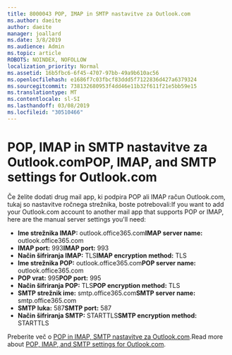 ```yaml
---
title: 8000043 POP, IMAP in SMTP nastavitve za Outlook.com
ms.author: daeite
author: daeite
manager: joallard
ms.date: 3/8/2019
ms.audience: Admin
ms.topic: article
ROBOTS: NOINDEX, NOFOLLOW
localization_priority: Normal
ms.assetid: 16b5fbc6-6f45-4707-97bb-49a9b610ac56
ms.openlocfilehash: e1686f7c03fbcf83ddd5f7122836d427a6379324
ms.sourcegitcommit: 738132680953f4dd46e11b32f611f21e5bb59e15
ms.translationtype: MT
ms.contentlocale: sl-SI
ms.lasthandoff: 03/08/2019
ms.locfileid: "30510466"
---
```

# <a name="pop-imap-and-smtp-settings-for-outlookcom"></a><span data-ttu-id="85ab5-102">POP, IMAP in SMTP nastavitve za Outlook.com</span><span class="sxs-lookup"><span data-stu-id="85ab5-102">POP, IMAP, and SMTP settings for Outlook.com</span></span>

<span data-ttu-id="85ab5-103">Če želite dodati drug mail app, ki podpira POP ali IMAP račun Outlook.com, tukaj so nastavitve ročnega strežnika, boste potrebovali:</span><span class="sxs-lookup"><span data-stu-id="85ab5-103">If you want to add your Outlook.com account to another mail app that supports POP or IMAP, here are the manual server settings you'll need:</span></span>
  
- <span data-ttu-id="85ab5-104">**Ime strežnika IMAP:** outlook.office365.com</span><span class="sxs-lookup"><span data-stu-id="85ab5-104">**IMAP server name:** outlook.office365.com</span></span> 
- <span data-ttu-id="85ab5-105">**IMAP port:** 993</span><span class="sxs-lookup"><span data-stu-id="85ab5-105">**IMAP port:** 993</span></span>   
- <span data-ttu-id="85ab5-106">**Način šifriranja IMAP:** TLS</span><span class="sxs-lookup"><span data-stu-id="85ab5-106">**IMAP encryption method:** TLS</span></span>   
- <span data-ttu-id="85ab5-107">**Ime strežnika POP:** outlook.office365.com</span><span class="sxs-lookup"><span data-stu-id="85ab5-107">**POP server name:** outlook.office365.com</span></span>  
- <span data-ttu-id="85ab5-108">**POP vrat:** 995</span><span class="sxs-lookup"><span data-stu-id="85ab5-108">**POP port:** 995</span></span>  
- <span data-ttu-id="85ab5-109">**Način šifriranja POP:** TLS</span><span class="sxs-lookup"><span data-stu-id="85ab5-109">**POP encryption method:** TLS</span></span>  
- <span data-ttu-id="85ab5-110">**SMTP strežnik ime:** smtp.office365.com</span><span class="sxs-lookup"><span data-stu-id="85ab5-110">**SMTP server name:** smtp.office365.com</span></span> 
- <span data-ttu-id="85ab5-111">**SMTP luka:** 587</span><span class="sxs-lookup"><span data-stu-id="85ab5-111">**SMTP port:** 587</span></span> 
- <span data-ttu-id="85ab5-112">**Način šifriranja SMTP:** STARTTLS</span><span class="sxs-lookup"><span data-stu-id="85ab5-112">**SMTP encryption method:** STARTTLS</span></span> 

<span data-ttu-id="85ab5-113">Preberite več o [POP in IMAP, SMTP nastavitve za Outlook.com](https://go.microsoft.com/fwlink/p/?linkid=2001402&amp;clcid=0x409).</span><span class="sxs-lookup"><span data-stu-id="85ab5-113">Read more about [POP, IMAP, and SMTP settings for Outlook.com](https://go.microsoft.com/fwlink/p/?linkid=2001402&amp;clcid=0x409).</span></span>
